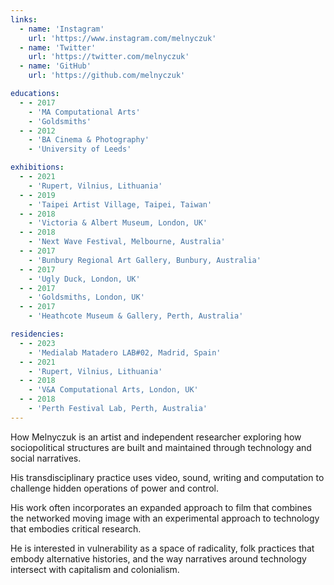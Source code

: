 ```yaml
---
links:
  - name: 'Instagram'
    url: 'https://www.instagram.com/melnyczuk'
  - name: 'Twitter'
    url: 'https://twitter.com/melnyczuk'
  - name: 'GitHub'
    url: 'https://github.com/melnyczuk'

educations:
  - - 2017
    - 'MA Computational Arts'
    - 'Goldsmiths'
  - - 2012
    - 'BA Cinema & Photography'
    - 'University of Leeds'

exhibitions:
  - - 2021
    - 'Rupert, Vilnius, Lithuania'
  - - 2019
    - 'Taipei Artist Village, Taipei, Taiwan'
  - - 2018
    - 'Victoria & Albert Museum, London, UK'
  - - 2018
    - 'Next Wave Festival, Melbourne, Australia'
  - - 2017
    - 'Bunbury Regional Art Gallery, Bunbury, Australia'
  - - 2017
    - 'Ugly Duck, London, UK'
  - - 2017
    - 'Goldsmiths, London, UK'
  - - 2017
    - 'Heathcote Museum & Gallery, Perth, Australia'

residencies:
  - - 2023
    - 'Medialab Matadero LAB#02, Madrid, Spain'
  - - 2021
    - 'Rupert, Vilnius, Lithuania'
  - - 2018
    - 'V&A Computational Arts, London, UK'
  - - 2018
    - 'Perth Festival Lab, Perth, Australia'
---
```


How Melnyczuk is an artist and independent researcher exploring how sociopolitical structures are built and maintained through technology and social narratives.

His transdisciplinary practice uses video, sound, writing and computation to challenge hidden operations of power and control.

His work often incorporates an expanded approach to film that combines the networked moving image with an experimental approach to technology that embodies critical research.

He is interested in vulnerability as a space of radicality, folk practices that embody alternative histories, and the way narratives around technology intersect with capitalism and colonialism.
